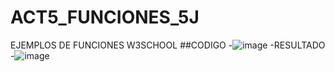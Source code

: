 # ACT5_FUNCIONES_5J
EJEMPLOS DE FUNCIONES W3SCHOOL
##CODIGO
-![image](https://github.com/user-attachments/assets/c26d856e-91d3-42d2-a488-05e9a2f310c1)
-RESULTADO
-![image](https://github.com/user-attachments/assets/6b5cf12b-7712-4901-9012-8f1629f12be1)



